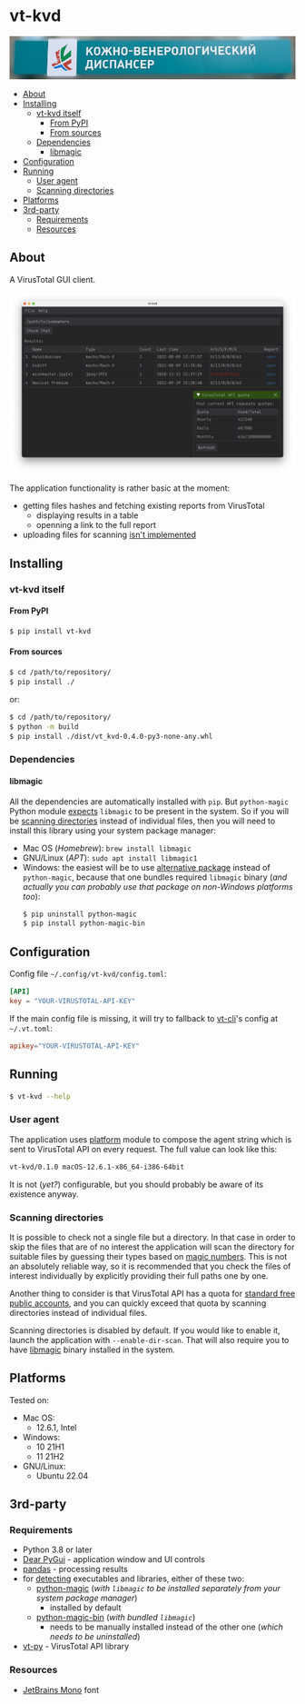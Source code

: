 # vt-kvd

![Кожно-венерологический диспансер, вывеска](https://raw.githubusercontent.com/retifrav/vt-kvd/master/misc/kvd.jpg "Кожно-венерологический диспансер")

<!-- MarkdownTOC -->

- [About](#about)
- [Installing](#installing)
    - [vt-kvd itself](#vt-kvd-itself)
        - [From PyPI](#from-pypi)
        - [From sources](#from-sources)
    - [Dependencies](#dependencies)
        - [libmagic](#libmagic)
- [Configuration](#configuration)
- [Running](#running)
    - [User agent](#user-agent)
    - [Scanning directories](#scanning-directories)
- [Platforms](#platforms)
- [3rd-party](#3rd-party)
    - [Requirements](#requirements)
    - [Resources](#resources)

<!-- /MarkdownTOC -->

## About

A VirusTotal GUI client.

![vt-kvd application window](https://raw.githubusercontent.com/retifrav/vt-kvd/master/misc/screenshot-main-macos.png "vt-kvd")

The application functionality is rather basic at the moment:

- getting files hashes and fetching existing reports from VirusTotal
    + displaying results in a table
    + openning a link to the full report
- uploading files for scanning <u>isn't implemented</u>

## Installing

### vt-kvd itself

#### From PyPI

``` sh
$ pip install vt-kvd
```

#### From sources

``` sh
$ cd /path/to/repository/
$ pip install ./
```

or:

``` sh
$ cd /path/to/repository/
$ python -m build
$ pip install ./dist/vt_kvd-0.4.0-py3-none-any.whl
```

### Dependencies

#### libmagic

All the dependencies are automatically installed with `pip`. But `python-magic` Python module [expects](https://github.com/ahupp/python-magic#installation) `libmagic` to be present in the system. So if you will be [scanning directories](#scanning-directories) instead of individual files, then you will need to install this library using your system package manager:

- Mac OS (*Homebrew*): `brew install libmagic`
- GNU/Linux (*APT*): `sudo apt install libmagic1`
- Windows: the easiest will be to use [alternative package](https://github.com/julian-r/python-magic) instead of `python-magic`, because that one bundles required `libmagic` binary (*and actually you can probably use that package on non-Windows platforms too*):
  ``` sh
  $ pip uninstall python-magic
  $ pip install python-magic-bin
  ```

## Configuration

Config file `~/.config/vt-kvd/config.toml`:

``` toml
[API]
key = "YOUR-VIRUSTOTAL-API-KEY"
```

If the main config file is missing, it will try to fallback to [vt-cli](https://github.com/VirusTotal/vt-cli)'s config at `~/.vt.toml`:

``` toml
apikey="YOUR-VIRUSTOTAL-API-KEY"
```

## Running

``` sh
$ vt-kvd --help
```

### User agent

The application uses [platform](https://docs.python.org/3/library/platform.html) module to compose the agent string which is sent to VirusTotal API on every request. The full value can look like this:

``` sh
vt-kvd/0.1.0 macOS-12.6.1-x86_64-i386-64bit
```

It is not (*yet?*) configurable, but you should probably be aware of its existence anyway.

### Scanning directories

It is possible to check not a single file but a directory. In that case in order to skip the files that are of no interest the application will scan the directory for suitable files by guessing their types based on [magic numbers](https://en.wikipedia.org/wiki/List_of_file_signatures). This is not an absolutely reliable way, so it is recommended that you check the files of interest individually by explicitly providing their full paths one by one.

Another thing to consider is that VirusTotal API has a quota for [standard free public accounts](https://www.virustotal.com/gui/my-apikey), and you can quickly exceed that quota by scanning directories instead of individual files.

Scanning directories is disabled by default. If you would like to enable it, launch the application with `--enable-dir-scan`. That will also require you to have [libmagic](#libmagic) binary installed in the system.

## Platforms

Tested on:

- Mac OS:
    + 12.6.1, Intel
- Windows:
    + 10 21H1
    + 11 21H2
- GNU/Linux:
    + Ubuntu 22.04

## 3rd-party

### Requirements

- Python 3.8 or later
- [Dear PyGui](https://pypi.org/project/dearpygui/) - application window and UI controls
- [pandas](https://pypi.org/project/pandas/) - processing results
- for [detecting](#scanning-directories) executables and libraries, either of these two:
    + [python-magic](https://github.com/ahupp/python-magic) (*with `libmagic` to be installed separately from your system package manager*)
        * installed by default
    + [python-magic-bin](https://github.com/julian-r/python-magic) (*with bundled `libmagic`*)
        * needs to be manually installed instead of the other one (*which needs to be uninstalled*)
- [vt-py](https://github.com/VirusTotal/vt-py) - VirusTotal API library

### Resources

- [JetBrains Mono](https://www.jetbrains.com/lp/mono/) font
